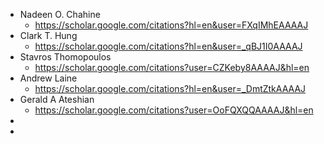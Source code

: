 - Nadeen O. Chahine
	- https://scholar.google.com/citations?hl=en&user=FXqIMhEAAAAJ
- Clark T. Hung
	- https://scholar.google.com/citations?hl=en&user=_qBJ1I0AAAAJ
- Stavros Thomopoulos
	- https://scholar.google.com/citations?user=CZKeby8AAAAJ&hl=en
- Andrew Laine
	- https://scholar.google.com/citations?hl=en&user=_DmtZtkAAAAJ
- Gerald A Ateshian
	- https://scholar.google.com/citations?user=OoFQXQQAAAAJ&hl=en
-
-